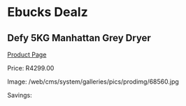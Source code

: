 
# Ebucks Dealz
## Defy 5KG Manhattan Grey Dryer
[Product Page](https://www.ebucks.com/web/shop/productSelected.do?prodId=973433496&catId=704981826)

Price: R4299.00

Image: /web/cms/system/galleries/pics/prodimg/68560.jpg

Savings: 


	